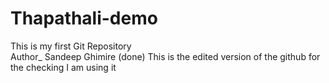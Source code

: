 # Thapathali-demo
This is my first Git Repository
<br>
Author_ Sandeep Ghimire
(done)
This is the edited version of the github
for the checking I am using it